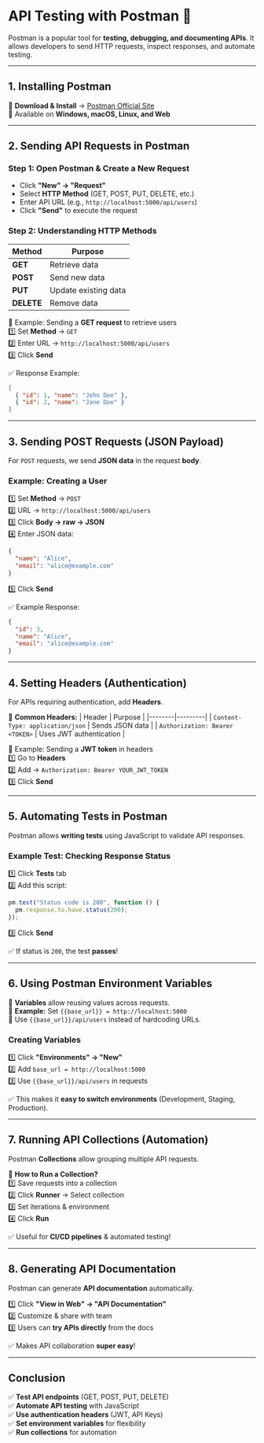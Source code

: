 # **API Testing with Postman 🚀**  

Postman is a popular tool for **testing, debugging, and documenting APIs**. It allows developers to send HTTP requests, inspect responses, and automate testing.  

---

## **1. Installing Postman**
🔹 **Download & Install** → [Postman Official Site](https://www.postman.com/downloads/)  
🔹 Available on **Windows, macOS, Linux, and Web**  

---

## **2. Sending API Requests in Postman**
### **Step 1: Open Postman & Create a New Request**
- Click **"New" → "Request"**
- Select **HTTP Method** (GET, POST, PUT, DELETE, etc.)
- Enter API URL (e.g., `http://localhost:5000/api/users`)
- Click **"Send"** to execute the request

### **Step 2: Understanding HTTP Methods**
| Method  | Purpose |
|---------|---------|
| **GET**  | Retrieve data |
| **POST** | Send new data |
| **PUT**  | Update existing data |
| **DELETE** | Remove data |

📌 Example: Sending a **GET request** to retrieve users  
1️⃣ Set **Method** → `GET`  
2️⃣ Enter URL → `http://localhost:5000/api/users`  
3️⃣ Click **Send**  

✅ Response Example:  
```json
[
  { "id": 1, "name": "John Doe" },
  { "id": 2, "name": "Jane Doe" }
]
```

---

## **3. Sending POST Requests (JSON Payload)**
For `POST` requests, we send **JSON data** in the request **body**.

### **Example: Creating a User**
1️⃣ Set **Method** → `POST`  
2️⃣ URL → `http://localhost:5000/api/users`  
3️⃣ Click **Body → raw → JSON**  
4️⃣ Enter JSON data:  
```json
{
  "name": "Alice",
  "email": "alice@example.com"
}
```
5️⃣ Click **Send**  

✅ Example Response:  
```json
{
  "id": 3,
  "name": "Alice",
  "email": "alice@example.com"
}
```

---

## **4. Setting Headers (Authentication)**
For APIs requiring authentication, add **Headers**.

🔹 **Common Headers:**
| Header | Purpose |
|--------|---------|
| `Content-Type: application/json` | Sends JSON data |
| `Authorization: Bearer <TOKEN>` | Uses JWT authentication |

📌 Example: Sending a **JWT token** in headers  
1️⃣ Go to **Headers**  
2️⃣ Add → `Authorization: Bearer YOUR_JWT_TOKEN`  
3️⃣ Click **Send**  

---

## **5. Automating Tests in Postman**
Postman allows **writing tests** using JavaScript to validate API responses.

### **Example Test: Checking Response Status**
1️⃣ Click **Tests** tab  
2️⃣ Add this script:
```javascript
pm.test("Status code is 200", function () {
  pm.response.to.have.status(200);
});
```
3️⃣ Click **Send**  

✅ If status is `200`, the test **passes**!  

---

## **6. Using Postman Environment Variables**
🔹 **Variables** allow reusing values across requests.  
🔹 **Example:** Set `{{base_url}} = http://localhost:5000`  
🔹 Use `{{base_url}}/api/users` instead of hardcoding URLs.

### **Creating Variables**
1️⃣ Click **"Environments" → "New"**  
2️⃣ Add `base_url = http://localhost:5000`  
3️⃣ Use `{{base_url}}/api/users` in requests  

✅ This makes it **easy to switch environments** (Development, Staging, Production).  

---

## **7. Running API Collections (Automation)**
Postman **Collections** allow grouping multiple API requests.  

🔹 **How to Run a Collection?**  
1️⃣ Save requests into a collection  
2️⃣ Click **Runner** → Select collection  
3️⃣ Set iterations & environment  
4️⃣ Click **Run**  

✅ Useful for **CI/CD pipelines** & automated testing!  

---

## **8. Generating API Documentation**
Postman can generate **API documentation** automatically.  

1️⃣ Click **"View in Web" → "API Documentation"**  
2️⃣ Customize & share with team  
3️⃣ Users can **try APIs directly** from the docs  

✅ Makes API collaboration **super easy**!  

---

## **Conclusion**
✅ **Test API endpoints** (GET, POST, PUT, DELETE)  
✅ **Automate API testing** with JavaScript  
✅ **Use authentication headers** (JWT, API Keys)  
✅ **Set environment variables** for flexibility  
✅ **Run collections** for automation  

